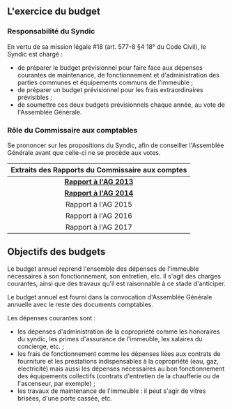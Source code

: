 ## L'exercice du budget

### Responsabilité du Syndic

En vertu de sa mission légale #18 (art. 577-8 §4 18° du Code Civil), le Syndic est chargé :

*  de préparer le budget prévisionnel pour faire face aux dépenses courantes de maintenance, de fonctionnement et d'administration des parties communes et équipements communs de l'immeuble ;
* de préparer un budget prévisionnel pour les frais extraordinaires prévisibles ; 
* de soumettre ces deux budgets prévisionnels chaque année, au vote de l'Assemblée Générale.

### Rôle du Commissaire aux comptables

Se prononcer sur les propositions du Syndic, afin de conseiller l'Assemblée Générale avant que celle-ci ne se procède aux votes.

| Extraits des Rapports du Commissaire aux comptes |
| :---: |
| [**Rapport à l'AG 2013**](budget_2013.md) |
| [**Rapport à l'AG 2014**](budget_2014.md) |
| Rapport à l'AG 2015 |
| Rapport à l'AG 2016 |
| Rapport à l'AG 2017 |

## Objectifs des budgets

Le budget annuel reprend l'ensemble des dépenses de l'immeuble nécessaires à son fonctionnement, son entretien, etc. Il s'agit des charges courantes, ainsi que des travaux qu'il est raisonnable à ce stade d'anticiper.

Le budget annuel est fourni dans la convocation d'Assemblée Générale annuelle avec le reste des documents comptables. 

Les dépenses courantes sont :

* les dépenses d'administration de la copropriété comme les honoraires du syndic, les primes d'assurance de l'immeuble, les salaires du concierge, etc. ; 
* les frais de fonctionnement comme les dépenses liées aux contrats de fourniture et les prestations indispensables à la copropriété (eau, gaz, électricité) mais aussi les dépenses nécessaires au bon fonctionnement des équipements collectifs (contrats d'entretien de la chaufferie ou de l'ascenseur, par exemple) ;
* les travaux de maintenance de l'immeuble : il peut s'agir de vitres brisées, d'une porte cassée, etc.

